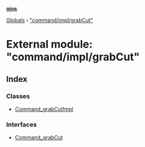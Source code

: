 **[ojos](../README.md)**

[Globals](../README.md) › ["command/impl/grabCut"](_command_impl_grabcut_.md)

# External module: "command/impl/grabCut"

## Index

### Classes

* [Command_grabCutImpl](../classes/_command_impl_grabcut_.command_grabcutimpl.md)

### Interfaces

* [Command_grabCut](../interfaces/_command_impl_grabcut_.command_grabcut.md)